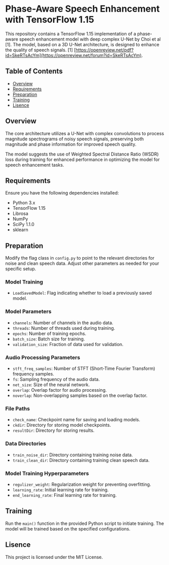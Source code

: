 # Phase-Aware Speech Enhancement with TensorFlow 1.15

This repository contains a TensorFlow 1.15 implementation of a phase-aware speech enhancement model with deep complex U-Net by Choi et al [1]. The model, based on a 3D U-Net architecture, is designed to enhance the quality of speech signals.
[1] [https://openreview.net/pdf?id=SkeRTsAcYm](https://openreview.net/forum?id=SkeRTsAcYm).

## Table of Contents

- [Overview](#overview)
- [Requirements](#requirements)
- [Preparation](#preparation)
- [Training](#training)
- [Lisence](#lisence)

## Overview

The core architecture utilizes a U-Net with complex convolutions to process magnitude spectrograms of noisy speech signals, preserving both magnitude and phase information for improved speech quality.

The model suggests the use of Weighted Spectral Distance Ratio (WSDR) loss during training for enhanced performance in optimizing the model for speech enhancement tasks.

## Requirements

Ensure you have the following dependencies installed:

- Python 3.x
- TensorFlow 1.15
- Librosa
- NumPy
- SciPy 1.1.0
- sklearn

## Preparation
Modify the flag class in `config.py` to point to the relevant directories for noise and clean speech data. Adjust other parameters as needed for your specific setup.

### Model Training
- `LoadSavedModel`: Flag indicating whether to load a previously saved model.

### Model Parameters
- `channels`: Number of channels in the audio data.
- `threads`: Number of threads used during training.
- `epochs`: Number of training epochs.
- `batch_size`: Batch size for training.
- `validation_size`: Fraction of data used for validation.

### Audio Processing Parameters
- `stft_freq_samples`: Number of STFT (Short-Time Fourier Transform) frequency samples.
- `fs`: Sampling frequency of the audio data.
- `net_size`: Size of the neural network.
- `overlap`: Overlap factor for audio processing.
- `noverlap`: Non-overlapping samples based on the overlap factor.

### File Paths
- `check_name`: Checkpoint name for saving and loading models.
- `ckdir`: Directory for storing model checkpoints.
- `resultDir`: Directory for storing results.

### Data Directories
- `train_noise_dir`: Directory containing training noise data.
- `train_clean_dir`: Directory containing training clean speech data.

### Model Training Hyperparameters
- `regulizer_weight`: Regularization weight for preventing overfitting.
- `learning_rate`: Initial learning rate for training.
- `end_learning_rate`: Final learning rate for training.

## Training
Run the `main()` function in the provided Python script to initiate training. The model will be trained based on the specified configurations.

## Lisence
This project is licensed under the MIT License.
